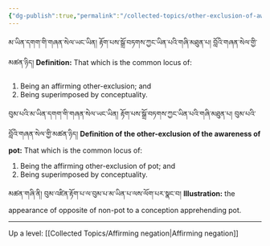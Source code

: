 ```yaml
---
{"dg-publish":true,"permalink":"/collected-topics/other-exclusion-of-awareness/"}
---
```


མ་ཡིན་དགག་གི་གཞན་སེལ་ཡང་ཡིན། རྟོག་པས་སྒྲོ་བཏགས་ཀྱང་ཡིན་པའི་གཞི་མཐུན་པ། བློའི་གཞན་སེལ་གྱི་མཚན་ཉིད།
**Definition:** That which is the common locus of:
1. Being an affirming other-exclusion; and
2. Being superimposed by conceptuality.

བུམ་པའི་མ་ཡིན་དགག་གི་གཞན་སེལ་ཡང་ཡིན། རྟོག་པས་སྒྲོ་བཏགས་ཀྱང་ཡིན་པའི་གཞི་མཐུན་པ། བུམ་པའི་བློའི་གཞན་སེལ་གྱི་མཚན་ཉིད།
**Definition of the other-exclusion of the awareness of pot:** That which is the common locus of:
1. Being the affirming other-exclusion of pot; and
2. Being superimposed by conceptuality.

མཚན་གཞི་ནི། བུམ་འཛིན་རྟོག་པ་ལ་བུམ་པ་མ་ཡིན་པ་ལས་ལོག་པར་སྣང་བ།
**Illustration:** the appearance of opposite of non-pot to a conception apprehending pot.

---
Up a level: [[Collected Topics/Affirming negation\|Affirming negation]]